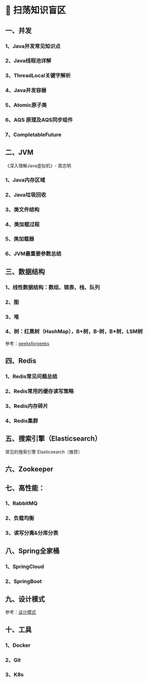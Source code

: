 # :gun: 扫荡知识盲区

## 一、并发

### 1、Java并发常见知识点

### 2、Java线程池详解

### 3、ThreadLocal关键字解析

### 4、Java并发容器

### 5、Atomic原子类

### 6、AQS 原理及AQS同步组件

### 7、CompletableFuture

## 二、JVM

《深入理解Java虚拟机》- 周志明

### 1、Java内存区域

### 2、Java垃圾回收

### 3、类文件结构

### 4、类加载过程

### 5、类加载器

### 6、JVM最重要参数总结

## 三、数据结构

### 1、线性数据结构：数组、链表、栈、队列

### 2、图

### 3、堆

### 4、树：红黑树（HashMap），B+树，B-树，B*树，LSM树

参考：[geeksforgeeks](https://www.geeksforgeeks.org/fundamentals-of-algorithms/)

## 四、Redis

### 1、Redis常见问题总结

### 2、Redis常用的缓存读写策略

### 3、Redis内存碎片

### 4、Redis集群

## 五、搜索引擎（Elasticsearch）

常见的搜索引擎 Elasticsearch（推荐）

## 六、Zookeeper



## 七、高性能：

### 1、RabbitMQ

### 2、负载均衡

### 3、读写分离&分库分表

## 八、Spring全家桶

### 1、SpringCloud

### 2、SpringBoot



## 九、设计模式

参考：[设计模式](https://github.com/ywbo/halo-designpatterns)



## 十、工具

### 1、Docker

### 2、Git

### 3、K8s
